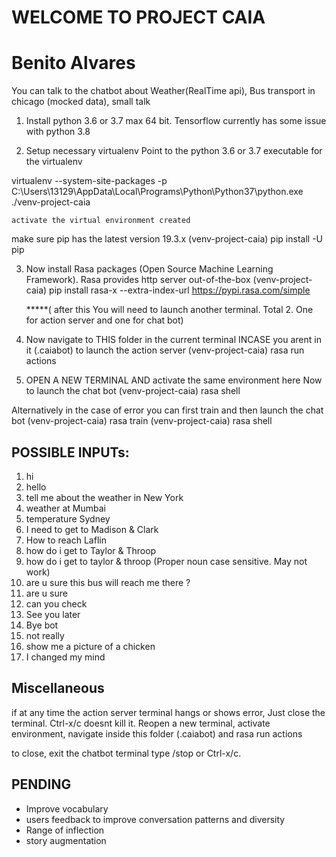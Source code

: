 # WELCOME TO PROJECT CAIA
# Benito Alvares
You can talk to the chatbot about Weather(RealTime api), Bus transport in chicago (mocked data), small talk


1. Install python 3.6 or 3.7 max 64 bit. Tensorflow currently has some issue with python 3.8

2. Setup necessary virtualenv 
Point to the python 3.6 or 3.7 executable for the virtualenv

virtualenv --system-site-packages -p C:\Users\13129\AppData\Local\Programs\Python\Python37\python.exe ./venv-project-caia

    activate the virtual environment created

make sure pip has the latest version 19.3.x
(venv-project-caia) pip install -U pip

3. Now install Rasa packages (Open Source Machine Learning Framework). Rasa provides http server out-of-the-box
(venv-project-caia) pip install rasa-x --extra-index-url https://pypi.rasa.com/simple

    *****( after this You will need to launch another terminal. Total 2. One for action server and one for chat bot)

4. Now navigate to THIS folder in the current terminal INCASE you arent in it (.caiabot\) to launch the action server
(venv-project-caia) rasa run actions

5. OPEN A NEW TERMINAL AND activate the same environment here
Now to launch the chat bot
(venv-project-caia) rasa shell

Alternatively in the case of error you can first train and then launch the chat bot
(venv-project-caia) rasa train
(venv-project-caia) rasa shell



## POSSIBLE INPUTs:
1. hi
2. hello
3. tell me about the weather in New York
4. weather at Mumbai
5. temperature Sydney
6. I need to get to Madison & Clark
7. How to reach Laflin
8. how do i get to Taylor & Throop
9. how do i get to taylor & throop (Proper noun case sensitive. May not work)
10. are u sure this bus will reach me there ?
11. are u sure
12. can you check
13. See you later
14. Bye bot
15. not really
16. show me a picture of a chicken
17. I changed my mind



## Miscellaneous
if at any time the action server terminal hangs or shows error, Just close the terminal. Ctrl-x/c doesnt kill it. 
Reopen a new terminal, activate environment, navigate inside this folder (.caiabot\) and rasa run actions

to close, exit the chatbot terminal type /stop or Ctrl-x/c. 

## PENDING
- Improve vocabulary
- users feedback to improve conversation patterns and diversity
- Range of inflection
- story augmentation